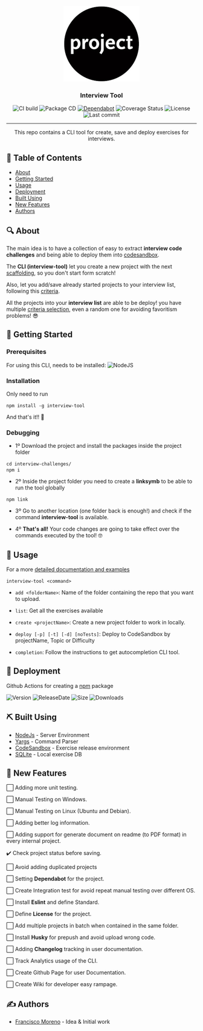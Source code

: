 <center>

![logo](images/project-logo.jpeg)

### Interview Tool

![CI build](https://github.com/Frankeo/interview-challenges/workflows/CI%20build/badge.svg)
![Package CD](https://github.com/Frankeo/interview-challenges/workflows/Package%20CD/badge.svg)
[![Dependabot](https://api.dependabot.com/badges/status?host=github&repo=Frankeo/interview-challenges)](https://dependabot.com)
![Coverage Status](https://img.shields.io/coveralls/github/Frankeo/interview-challenges)
![License](https://img.shields.io/github/license/Frankeo/interview-challenges)
![Last commit](https://img.shields.io/github/last-commit/Frankeo/interview-challenges)

---

This repo contains a CLI tool for create, save and deploy exercises for interviews.
</center>

## :pencil: Table of Contents

- [About](https://github.com/Frankeo/interview-challenges#-about)
- [Getting Started](https://github.com/Frankeo/interview-challenges#-getting_started)
- [Usage](https://github.com/Frankeo/interview-challenges#-usage)
- [Deployment](https://github.com/Frankeo/interview-challenges#-deployment)
- [Built Using](https://github.com/Frankeo/interview-challenges#-built_using)
- [New Features](https://github.com/Frankeo/interview-challenges#-todos)
- [Authors](https://github.com/Frankeo/interview-challenges#-authors)

## :mag: About

The main idea is to have a collection of easy to extract __interview code challenges__ and being able to deploy them into [codesandbox](https://codesandbox.io).

The **CLI (interview-tool)** let you create a new project with the next [scaffolding](), so you don't start form scratch!

Also, let you add/save already started projects to your interview list, following this [criteria]().

All the projects into your **interview list** are able to be deploy! you have multiple [criteria selection](), even a random one for avoiding favoritism problems! 😎

## :checkered_flag: Getting Started

### Prerequisites

For using this CLI, needs to be installed:
![NodeJS](https://img.shields.io/node/v/interview-tool?style=for-the-badge)

### Installation

Only need to run 
```
npm install -g interview-tool
```
And that's it!! 🥳

### Debugging

- 1º Download the project and install the packages inside the project folder
```
cd interview-challenges/
npm i
```
- 2º Inside the project folder you need to create a **linksymb** to be able to run the tool globally 
```
npm link
```
- 3º Go to another location (one folder back is enough!) and check if the command **interview-tool** is available.

- 4º **That's all!** Your code changes are going to take effect over the commands executed by the tool! 🤓

## :balloon: Usage

For a more [detailed documentation and examples]()

```
interview-tool <command>
```

- ```add <folderName>```: Name of the folder containing the repo that you want to upload. 

- ```list```: Get all the exercises available

- ```create <projectName>```: Create a new project folder to work in locally.

- ```deploy [-p] [-t] [-d] [noTests]```: Deploy to CodeSandbox by projectName, Topic or Difficulty

- ```completion```: Follow the instructions to get autocompletion CLI tool.

## :rocket: Deployment

Github Actions for creating a [npm](https://www.npm.org) package

![Version](https://img.shields.io/github/package-json/v/Frankeo/interview-challenges)
![ReleaseDate](https://img.shields.io/github/release-date/Frankeo/interview-challenges)
![Size](https://img.shields.io/bundlephobia/min/interview-tool)
![Downloads](https://img.shields.io/npm/dm/interview-tool)

## :pick: Built Using

- [NodeJs](https://nodejs.org/en/) - Server Environment
- [Yargs](http://yargs.js.org/) - Command Parser
- [CodeSandbox](https://codesandbox.io) - Exercise release environment
- [SQLite](https://www.sqlite.org/index.html) - Local exercise DB

## :crossed_fingers: New Features

:white_large_square: Adding more unit testing.

:white_large_square: Manual Testing on Windows.

:white_large_square: Manual Testing on Linux (Ubuntu and Debian).

:white_large_square: Adding better log information.

:white_large_square: Adding support for generate document on readme (to PDF format) in every internal project.

:heavy_check_mark: Check project status before saving.

:white_large_square: Avoid adding duplicated projects

:white_large_square: Setting **Dependabot** for the project.

:white_large_square: Create Integration test for avoid repeat manual testing over different OS.

:white_large_square: Install **Eslint** and define Standard.

:white_large_square: Define **License** for the project.

:white_large_square: Add multiple projects in batch when contained in the same folder.

:white_large_square: Install **Husky** for prepush and avoid upload wrong code.

:white_large_square: Adding **Changelog** tracking in user documentation.

:white_large_square: Track Analytics usage of the CLI.

:white_large_square: Create Github Page for user Documentation.

:white_large_square: Create Wiki for developer easy rampage.

## :writing_hand: Authors

- [Francisco Moreno](https://github.com/Frankeo) - Idea & Initial work

